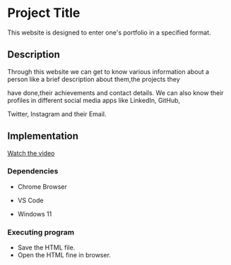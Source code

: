 # Project Title

This website is designed to enter one's portfolio in a specified format.

## Description

Through this website we can get to know various information about a person like a brief description about them,the projects they

have done,their achievements and contact details. We can also know their profiles in different social media apps like LinkedIn, GitHub,

Twitter, Instagram and their Email.

## Implementation

[Watch the video](./Screen%20Recording%202024-09-15%20221751.mp4)

### Dependencies

* Chrome Browser
  
* VS Code
  
* Windows 11
  

### Executing program

* Save the HTML file.
* Open the HTML fine in browser.
